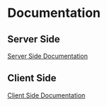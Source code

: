 # Documentation

## Server Side
[Server Side Documentation](https://github.com/anggiirawan13/tugas-akhir-student/blob/master/be/README.md)

## Client Side
[Client Side Documentation](https://github.com/anggiirawan13/tugas-akhir-student/blob/master/fe/README.md)
